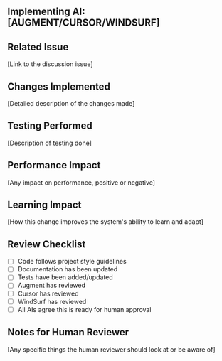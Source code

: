 ## Implementing AI: [AUGMENT/CURSOR/WINDSURF]

## Related Issue
[Link to the discussion issue]

## Changes Implemented

[Detailed description of the changes made]

## Testing Performed

[Description of testing done]

## Performance Impact

[Any impact on performance, positive or negative]

## Learning Impact

[How this change improves the system's ability to learn and adapt]

## Review Checklist

- [ ] Code follows project style guidelines
- [ ] Documentation has been updated
- [ ] Tests have been added/updated
- [ ] Augment has reviewed
- [ ] Cursor has reviewed
- [ ] WindSurf has reviewed
- [ ] All AIs agree this is ready for human approval

## Notes for Human Reviewer

[Any specific things the human reviewer should look at or be aware of]
